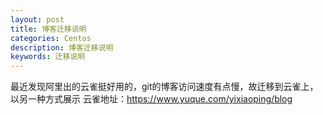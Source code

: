 ```yaml
---
layout: post
title: 博客迁移说明
categories: Centos
description: 博客迁移说明
keywords: 迁移说明
---
```


最近发现阿里出的云雀挺好用的，git的博客访问速度有点慢，故迁移到云雀上，以另一种方式展示
云雀地址：https://www.yuque.com/yixiaoping/blog
